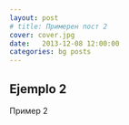 ```yaml
---
layout: post
# title: Примерен пост 2
cover: cover.jpg
date:   2013-12-08 12:00:00
categories: bg posts
---
```


## Ejemplo 2

Пример 2